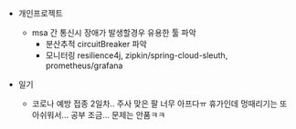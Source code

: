 
* 개인프로젝트
    - msa 간 통신시 장애가 발생할경우 유용한 툴 파악
        - 분산추적 circuitBreaker 파악
        - 모니터링 resilience4j, zipkin/spring-cloud-sleuth, prometheus/grafana 

* 일기
    - 코로나 예방 접종 2일차.. 주사 맞은 팔 너무 아프다ㅠ 휴가인데 멍때리기는 또 아쉬워서... 공부 조금... 문제는 안품ㅋㅋ
